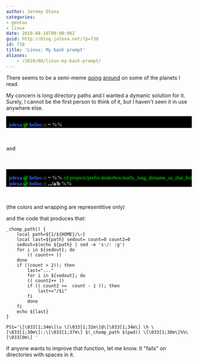 ```yaml
---
author: Jeremy Olexa
categories:
- gentoo
- linux
date: 2010-08-16T00:00:00Z
guid: http://blog.jolexa.net/?p=738
id: 738
title: 'Linux: My bash prompt'
aliases:
    - /2010/08/linux-my-bash-prompt/
---
```


There seems to be a semi-meme [going][1] [around][2] on some of the planets I read.

My concern is long directory paths and I wanted a dymanic solution for it. Surely, I cannot be the first person to think of it, but I haven't seen it in use anywhere else.

<pre><div style="background-color: #000000; font-style: normal; font-family: Georgia;">
  <span style="color: #333399;"><strong><span style="color: #3366ff;">jolexa</span> <span style="color: #00ff00;">@</span> <span style="color: #3366ff;">helios</span> <span style="color: #999999;">::</span> <span style="color: #ffffff;">~</span> <span style="color: #999999;">%%</span></strong></span>
</div>


and



<div style="background-color: #000000; font-style: normal; font-family: Georgia;">
  <span style="color: #333399;"><strong><span style="color: #3366ff;">jolexa</span> <span style="color: #00ff00;">@</span> <span style="color: #3366ff;">helios</span> <span style="color: #999999;">::</span> <span style="color: #ffffff;">~</span> <span style="color: #999999;">%% </span></strong></span><span style="color: #00ff00;">cd projects/prefix-tinderbox/really_long_dirname_so_that_binpkgs_can_be_shortened/a/b/</span>
  <span style="color: #333399;"><strong><span style="color: #333399;"><span style="color: #333399;"><strong><strong><span style="color: #3366ff;">jolexa</span> <span style="color: #00ff00;">@</span> <span style="color: #3366ff;">helios</span> <span style="color: #999999;">::</span> <span style="color: #ffffff;">.../a/b</span> <span style="color: #999999;">%%</span></strong></strong></span></span></strong></span>
</div>

</pre>

(the colors and wrapping are representitive only)

and the code that produces that:

    _chomp_path() {
        local path=${1/${HOME}/\~}
        local last=${path} sedout= count=0 count2=0
        sedout=$(echo ${path} | sed -e 's:/: :g')
        for i in ${sedout}; do
            (( count++ ))
        done
        if ((count > 2)); then
            last="..."
            for i in ${sedout}; do
            (( count2++ ))
            if (( count2 >=  count - 1 )); then
                last+="/$i"
            fi
            done
        fi
        echo ${last}
    }
    
    PS1='\[\033[1;34m\]\u \[\033[1;32m\]@\[\033[1;34m\] \h \[\033[1;30m\]::\[\033[1;37m\] $(_chomp_path $(pwd)) \[\033[1;30m\]%%\[\033[0m\] '

If anyone wants to improve that function, let me know. It "fails" on directories with spaces in it.

 [1]: http://ahenobarbi.wordpress.com/2010/06/22/new-terminal-prompt/
 [2]: http://www.linuxized.com/2010/08/quicky-changing-your-shell-prompt